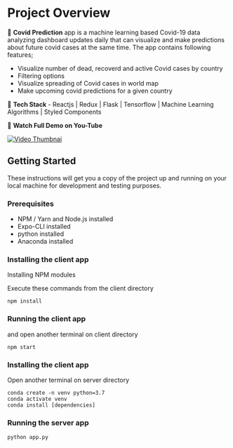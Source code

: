 # Project Overview

🚀 <b>Covid Prediction</b> app is a machine learning based Covid-19 data analyzing dashboard updates daily that can visualize and make predictions about future covid cases at the same time. The app contains following features;<br/>
- Visualize number of dead, recoverd and active Covid cases by country<br/>
- Filtering options<br/>
- Visualize spreading of Covid cases in world map<br/>
- Make upcoming covid predictions for a given country<br/>

🚀 **Tech Stack** - Reactjs | Redux | Flask | Tensorflow | Machine Learning Algorithms | Styled Components <br/>

🚀 **Watch Full Demo on You-Tube** <br/>

[![Video Thumbnai](https://i3.ytimg.com/vi/3DJyT-pR2rs/maxresdefault.jpg)](https://www.youtube.com/watch?v=v=3DJyT-pR2rs&t=2s)

## Getting Started

These instructions will get you a copy of the project up and running on your local machine for development and testing purposes.

### Prerequisites

- NPM / Yarn and Node.js installed
- Expo-CLI installed
- python installed
- Anaconda installed

### Installing the client app

Installing NPM modules

Execute these commands from the client directory

```
npm install
```

### Running the client app

and open another terminal on client directory
```
npm start
```

### Installing the client app
Open another terminal on server directory
```
conda create -n venv python=3.7
conda activate venv
conda install [dependencies]
```
### Running the server app
```
python app.py
```
